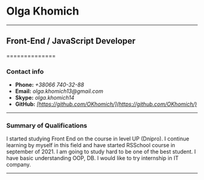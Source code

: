 # Olga Khomich
--------------
## Front-End / JavaScript Developer
==============
### Contact info
+ __Phone:__ _+38066 740-32-88_ 
+ __Email:__ _olga.khomich13@gmail.com_ 
+ __Skype:__ _olga.khomich14_ 
+ __GitHub:__ _[https://github.com/OKhomich/](https://github.com/OKhomich/)_
---------------
### Summary of Qualifications

I started studying Front End on the course in level UP (Dnipro). I continue learning by myself in this field and have started RSSchool course in september of 2021. I am going to study hard to be one of the best student.  I have basic understanding OOP, DB. I would like to try internship in IT company.

_________________



